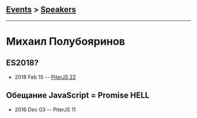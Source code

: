 ## [Events](../README.md) > [Speakers](../speakers.md)
---

# Михаил Полубояринов

## ES2018?
- 2018 Feb 15 -- [PiterJS 22](https://www.youtube.com/watch?v=R5_TkQWzTpc)    
## Обещание JavaScript &#x3D; Promise HELL
- 2016 Dec 03 -- PiterJS 11    
